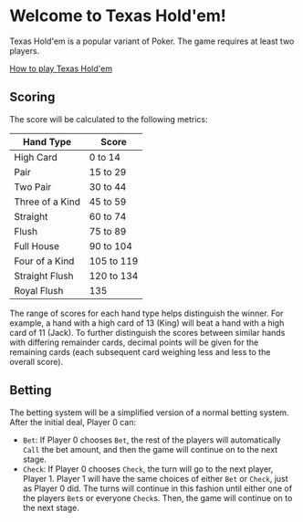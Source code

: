 # Welcome to Texas Hold'em!
Texas Hold'em is a popular variant of Poker. The game requires at least two players.

[How to play Texas Hold'em](https://bicyclecards.com/how-to-play/texas-holdem-poker/)

## Scoring
The score will be calculated to the following metrics:

| Hand Type        | Score      |
| ---------------- | ---------- |
| High Card        | 0 to 14    |
| Pair             | 15 to 29   |
| Two Pair         | 30 to 44   |
| Three of a Kind  | 45 to 59   |
| Straight         | 60 to 74   |
| Flush            | 75 to 89   |
| Full House       | 90 to 104  |
| Four of a Kind   | 105 to 119 |
| Straight Flush   | 120 to 134 |
| Royal Flush      | 135        |

The range of scores for each hand type helps distinguish the winner. For example, a hand with a high card of 13 (King)
will beat a hand with a high card of 11 (Jack). To further distinguish the scores between similar hands with differing
remainder cards, decimal points will be given for the remaining cards (each subsequent card weighing less and less to 
the overall score).

## Betting
The betting system will be a simplified version of a normal betting system. After the initial deal, Player 0 can:
- `Bet`: If Player 0 chooses `Bet`, the rest of the players will automatically `Call` the bet amount, and then the game 
  will continue on to the next stage.
- `Check`: If Player 0 chooses `Check`, the turn will go to the next player, Player 1. Player 1 will have the same 
  choices of either `Bet` or `Check`, just as Player 0 did. The turns will continue in this fashion until either one of 
  the players `Bet`s or everyone `Check`s. Then, the game will continue on to the next stage.
